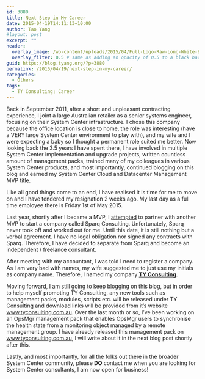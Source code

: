 ```yaml
---
id: 3880
title: Next Step in My Career
date: 2015-04-19T14:11:13+10:00
author: Tao Yang
#layout: post
excerpt: ""
header:
  overlay_image: /wp-content/uploads/2015/04/Full-Logo-Raw-Long-White-Background.png
  overlay_filter: 0.5 # same as adding an opacity of 0.5 to a black background
guid: https://blog.tyang.org/?p=3880
permalink: /2015/04/19/next-step-in-my-career/
categories:
  - Others
tags:
  - TY Consulting; Career
---
```

Back in September 2011, after a short and unpleasant contracting experience, I joint a large Australian retailer as a senior systems engineer, focusing on their System Center infrastructure. I chose this company because the office location is close to home, the role was interesting (have a VERY large System Center environment to play with), and my wife and I were expecting a baby so I thought a permanent role suited me better. Now looking back the 3.5 years I have spent there, I have involved in multiple System Center implementation and upgrade projects, written countless amount of management packs, trained many of my colleagues in various System Center products, and most importantly, continued blogging on this blog and earned my System Center Cloud and Datacenter Management MVP title.

Like all good things come to an end, I have realised it is time for me to move on and I have tendered my resignation 2 weeks ago. My last day as a full time employee there is Friday 1st of May 2015.

Last year, shortly after I became a MVP, I <span style="text-decoration: underline;">attempted</span> to partner with another MVP to start a company called Sparq Consulting. Unfortunately, Sparq never took off and worked out for me. Until this date, it is still nothing but a verbal agreement. I have no legal obligation nor signed any contracts with Sparq. Therefore, I have decided to separate from Sparq and become an independent / freelance consultant.

After meeting with my accountant, I was told I need to register a company. As I am very bad with names, my wife suggested me to just use my initials as company name. Therefore, I named my company <strong><a href="http://www.tyconsulting.com.au">TY Consulting</a></strong>.

Moving forward, I am still going to keep blogging on this blog, but in order to help myself promoting TY Consulting, any new tools such as management packs, modules, scripts etc. will be released under TY Consulting and download links will be provided from it’s website <a href="http://www.tyconsulting.com.au">www.tyconsulting.com.au</a>. Over the last month or so, I’ve been working on an OpsMgr management pack that enables OpsMgr users to synchronise the health state from a monitoring object managed by a remote management group. I have already released this management pack on <a href="http://www.tyconsulting.com.au">www.tyconsulting.com.au</a>, I will write about it in the next blog post shortly after this.

Lastly, and most importantly, for all the folks out there in the broader System Center community, please <strong>DO</strong> contact me when you are looking for System Center consultants, I am now open for business!